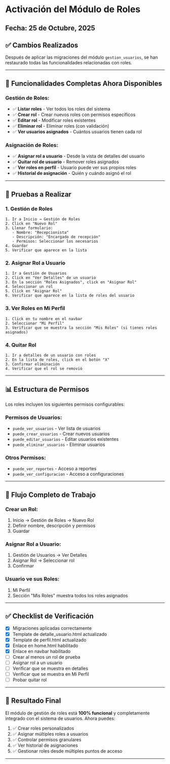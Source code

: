 # Activación del Módulo de Roles

## Fecha: 25 de Octubre, 2025

## ✅ Cambios Realizados

Después de aplicar las migraciones del módulo `gestion_usuarios`, se han restaurado todas las funcionalidades relacionadas con roles.

---

## 🎯 Funcionalidades Completas Ahora Disponibles

### Gestión de Roles:
- ✅ **Listar roles** - Ver todos los roles del sistema
- ✅ **Crear rol** - Crear nuevos roles con permisos específicos
- ✅ **Editar rol** - Modificar roles existentes
- ✅ **Eliminar rol** - Eliminar roles (con validación)
- ✅ **Ver usuarios asignados** - Cuántos usuarios tienen cada rol

### Asignación de Roles:
- ✅ **Asignar rol a usuario** - Desde la vista de detalles del usuario
- ✅ **Quitar rol de usuario** - Remover roles asignados
- ✅ **Ver roles en perfil** - Usuario puede ver sus propios roles
- ✅ **Historial de asignación** - Quién y cuándo asignó el rol

---

## 🧪 Pruebas a Realizar

### 1. Gestión de Roles
```
1. Ir a Inicio → Gestión de Roles
2. Click en "Nuevo Rol"
3. Llenar formulario:
   - Nombre: "Recepcionista"
   - Descripción: "Encargado de recepción"
   - Permisos: Seleccionar los necesarios
4. Guardar
5. Verificar que aparece en la lista
```

### 2. Asignar Rol a Usuario
```
1. Ir a Gestión de Usuarios
2. Click en "Ver Detalles" de un usuario
3. En la sección "Roles Asignados", click en "Asignar Rol"
4. Seleccionar un rol
5. Click en "Asignar Rol"
6. Verificar que aparece en la lista de roles del usuario
```

### 3. Ver Roles en Mi Perfil
```
1. Click en tu nombre en el navbar
2. Seleccionar "Mi Perfil"
3. Verificar que se muestra la sección "Mis Roles" (si tienes roles asignados)
```

### 4. Quitar Rol
```
1. Ir a detalles de un usuario con roles
2. En la lista de roles, click en el botón "X"
3. Confirmar eliminación
4. Verificar que el rol se removió
```

---

## 📊 Estructura de Permisos

Los roles incluyen los siguientes permisos configurables:

### Permisos de Usuarios:
- `puede_ver_usuarios` - Ver lista de usuarios
- `puede_crear_usuarios` - Crear nuevos usuarios
- `puede_editar_usuarios` - Editar usuarios existentes
- `puede_eliminar_usuarios` - Eliminar usuarios

### Otros Permisos:
- `puede_ver_reportes` - Acceso a reportes
- `puede_ver_configuracion` - Acceso a configuraciones

---

## 🔄 Flujo Completo de Trabajo

### Crear un Rol:
1. Inicio → Gestión de Roles → Nuevo Rol
2. Definir nombre, descripción y permisos
3. Guardar

### Asignar Rol a Usuario:
1. Gestión de Usuarios → Ver Detalles
2. Asignar Rol → Seleccionar rol
3. Confirmar

### Usuario ve sus Roles:
1. Mi Perfil
2. Sección "Mis Roles" muestra todos los roles asignados

---

## ✅ Checklist de Verificación

- [x] Migraciones aplicadas correctamente
- [x] Template de detalle_usuario.html actualizado
- [x] Template de perfil.html actualizado
- [x] Enlace en home.html habilitado
- [x] Enlace en navbar habilitado
- [ ] Crear al menos un rol de prueba
- [ ] Asignar rol a un usuario
- [ ] Verificar que se muestra en detalles
- [ ] Verificar que se muestra en Mi Perfil
- [ ] Probar quitar rol

---

## 🎉 Resultado Final

El módulo de gestión de roles está **100% funcional** y completamente integrado con el sistema de usuarios. Ahora puedes:

1. ✅ Crear roles personalizados
2. ✅ Asignar múltiples roles a usuarios
3. ✅ Controlar permisos granulares
4. ✅ Ver historial de asignaciones
5. ✅ Gestionar roles desde múltiples puntos de acceso

---
